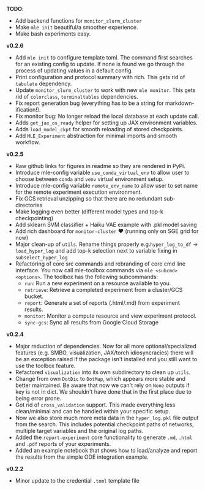 **TODO**:
- Add backend functions for `monitor_slurm_cluster`
- Make `mle init` beautiful/a smoother experience.
- Make bash experiments easy.


**v0.2.6**
- Add `mle init` to configure template toml. The command first searches for an existing config to update. If none is found we go through the process of updating values in a default config.
- Print configuration and protocol summary with rich. This gets rid of `tabulate` dependency.
- Update `monitor_slurm_cluster` to work with new `mle monitor`. This gets rid of `colorclass`, `terminaltables` dependencies.
- Fix report generation bug (everything has to be a string for markdown-ification!).
- Fix monitor bug: No longer reload the local database at each update call.
- Adds `get_jax_os_ready` helper for setting up JAX environment variables.
- Adds `load_model_ckpt` for smooth reloading of stored checkpoints.
- Add `MLE_Experiment` abstraction for minimal imports and smooth workflow.


**v0.2.5**
- Raw github links for figures in readme so they are rendered in PyPi.
- Introduce mle-config variable `use_conda_virtual_env` to allow user to choose between `conda` and `venv` virtual environment setup.
- Introduce mle-config variable `remote_env_name` to allow user to set name for the remote experiment execution environment.
- Fix GCS retrieval unzipping so that there are no redundant sub-directories
- Make logging even better (different model types and top-k checkpointing)
- Add sklearn SVM classifier + Haiku VAE example with .pkl model saving
- Add rich dashboard for `monitor-cluster` :heart: (running only on SGE grid for now)
- Major clean-up of `utils`. Rename things properly e.g.`hyper_log_to_df` -> `load_hyper_log` and add top-k selection next to variable fixing in `subselect_hyper_log`
- Refactoring of core src commands and rebranding of core cmd line interface. You now call mle-toolbox commands via `mle <subcmd> <options>`. The toolbox has the following subcommands:
    - `run`: Run a new experiment on a resource available to you.
    - `retrieve`: Retrieve a completed experiment from a cluster/GCS bucket.
    - `report`: Generate a set of reports (.html/.md) from experiment results.
    - `monitor`: Monitor a compute resource and view experiment protocol.
    - `sync-gcs`: Sync all results from Google Cloud Storage


**v0.2.4**
- Major reduction of dependencies. Now for all more optional/specialized features (e.g. SMBO, visualization, JAX/torch idiosyncracies) there will be an exception raised if the package isn't installed and you still want to use the toolbox feature.
- Refactored `visualization` into its own subdirectory to clean up `utils`.
- Change from own `DotDic` to `DotMap`, which appears more stable and better maintained. Be aware that now we can't rely on `None` outputs if key is not in dict. We shouldn't have done that in the first place due to being error prone.
- Got rid of `cross_validation` support. This made everything less clean/minimal and can be handled within your specific setup.
- Now we also store much more meta data in the `hyper_log.pkl` file output from the search. This includes potential checkpoint paths of networks, multiple target variables and the original log paths.
- Added the `report-experiment` core functionality to generate `.md`, `.html` and `.pdf` reports of your experiments.
- Added an example notebook that shows how to load/analyze and report the results from the simple ODE integration example.


**v0.2.2**
- Minor update to the credential `.toml` template file
